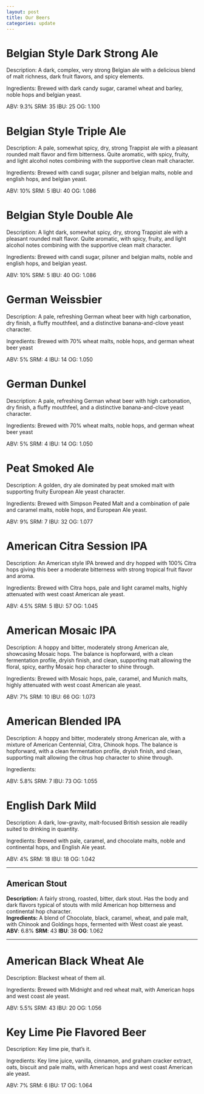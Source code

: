 ```yaml
---
layout: post
title: Our Beers
categories: update
---
```


# Belgian Style Dark Strong Ale
Description:  A dark, complex, very strong Belgian ale with a delicious blend of malt richness, dark fruit flavors, and spicy elements. <br />

Ingredients:  Brewed with dark candy sugar, caramel wheat and barley, noble hops and belgian yeast. <br />

ABV: 9.3%
SRM: 35
IBU: 25
OG: 1.100

# Belgian Style Triple Ale
Description:  A pale, somewhat spicy, dry, strong Trappist ale with a pleasant rounded malt flavor and firm bitterness. Quite aromatic, with spicy, fruity, and light alcohol notes combining with the supportive clean malt character. <br />

Ingredients:  Brewed with candi sugar, pilsner and belgian malts, noble and english hops, and belgian yeast.<br />

ABV: 10%
SRM: 5
IBU: 40
OG: 1.086

# Belgian Style Double Ale
Description:  A light dark, somewhat spicy, dry, strong Trappist ale with a pleasant rounded malt flavor. Quite aromatic, with spicy, fruity, and light alcohol notes combining with the supportive clean malt character. <br />

Ingredients:  Brewed with candi sugar, pilsner and belgian malts, noble and english hops, and belgian yeast.<br />

ABV: 10%
SRM: 5
IBU: 40
OG: 1.086

# German Weissbier
Description:  A pale, refreshing German wheat beer with high carbonation, dry finish, a fluffy mouthfeel, and a distinctive banana-and-clove yeast character. <br />

Ingredients:  Brewed with 70% wheat malts, noble hops, and german wheat beer yeast <br />

ABV: 5%
SRM: 4
IBU: 14
OG: 1.050

# German Dunkel 
Description:  A pale, refreshing German wheat beer with high carbonation, dry finish, a fluffy mouthfeel, and a distinctive banana-and-clove yeast character.

Ingredients:  Brewed with 70% wheat malts, noble hops, and german wheat beer yeast <br />

ABV: 5%
SRM: 4
IBU: 14
OG: 1.050

# Peat Smoked Ale
Description:  A golden, dry ale dominated by peat smoked malt with supporting fruity European Ale yeast character. <br />

Ingredients:  Brewed with Simpson Peated Malt and a combination of pale and caramel malts, noble hops, and European Ale yeast. <br />

ABV: 9%
SRM: 7
IBU: 32
OG: 1.077

# American Citra Session IPA
Description:  An American style IPA  brewed and dry hopped with 100% Citra hops giving this beer a moderate bitterness with strong tropical fruit flavor and aroma. <br />

Ingredients:  Brewed with Citra hops, pale and light caramel malts, highly attenuated with west coast American ale yeast. <br />

ABV: 4.5%
SRM: 5
IBU: 57
OG: 1.045

# American Mosaic IPA
Description: A hoppy and bitter, moderately strong American ale, showcasing Mosaic hops.  The balance is hopforward, with a clean fermentation profile, dryish finish, and clean, supporting malt allowing the floral, spicy, earthy Mosaic hop character to shine through. <br />

Ingredients:  Brewed with Mosaic hops, pale, caramel, and Munich malts, highly attenuated with west coast American ale yeast. <br />

ABV: 7%
SRM: 10
IBU: 66
OG: 1.073

# American Blended IPA
Description: A hoppy and bitter, moderately strong American ale, with a mixture of American Centennial, Citra, Chinook hops.  The balance is hopforward, with a clean fermentation profile, dryish finish, and clean, supporting malt allowing the citrus hop character to shine through. <br />

Ingredients:  

ABV: 5.8%
SRM: 7
IBU: 73
OG: 1.055

# English Dark Mild
Description: A dark, low-gravity, malt-focused British session ale readily suited to drinking in quantity.  <br />

Ingredients:  Brewed with pale, caramel, and chocolate malts, noble and continental hops, and English Ale yeast. <br />

ABV: 4%
SRM: 18
IBU: 18
OG: 1.042

___

## American Stout
**Description:** A fairly strong, roasted, bitter, dark stout. Has the body and dark flavors typical of stouts with mild American hop bitterness and continental hop character. <br />
**Ingredients:**  A blend of Chocolate, black, caramel, wheat, and pale malt, with Chinook and Goldings hops, fermented with West coast ale yeast. <br />
__ABV__: 6.8% 
__SRM__: 43 
__IBU__: 38 
__OG__: 1.062 

___

# American Black Wheat Ale
Description:  Blackest wheat of them all. <br />

Ingredients: Brewed with Midnight and red wheat malt, with American hops and west coast ale yeast. <br />

ABV: 5.5%
SRM: 43
IBU: 20
OG: 1.056

# Key Lime Pie Flavored Beer
Description:  Key lime pie, that’s it. <br />

Ingredients: Key lime juice, vanilla, cinnamon, and graham cracker extract, oats, biscuit and pale malts, with American hops and west coast American ale yeast. <br />

ABV: 7%
SRM: 6
IBU: 17
OG: 1.064

